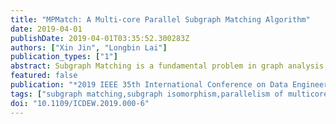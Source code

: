 ```yaml
---
title: "MPMatch: A Multi-core Parallel Subgraph Matching Algorithm"
date: 2019-04-01
publishDate: 2019-04-01T03:35:52.300283Z
authors: ["Xin Jin", "Longbin Lai"]
publication_types: ["1"]
abstract: Subgraph Matching is a fundamental problem in graph analysis, and is widely used in many application scenarios in biology, chemistry and social network. Given a data graph and a query graph, subgraph matching aims to compute all subgraphs of the data graph that are isomorphic to the query graph. The problem is computationally expensive as the core operation it depends on, known as subgraph isomorphism, is NP-complete. In recent years, graph is increasing extensively and it is hard to compute subgraph matching on massive graph data using existing serial algorithm. Meanwhile, there exist distributed solutions, but they are mostly limited to the case where the graphs are unlabelled. In response to this gap, we study the subgraph matching problem in the multi-core environment. From the algorithm level, we propose a multi-core parallel subgraph matching algorithm called MPMatch. From the research level, we explore the concurrent allocation of subgraph matching search space to approach load balancing. We conduct extensive empirical studies on real and synthetic graphs to demonstrate that our techniques improve the performance of serial subgraph matching algorithm via parallelization and well-developed load balancing schema.
featured: false
publication: "*2019 IEEE 35th International Conference on Data Engineering Workshops (ICDEW)*"
tags: ["subgraph matching,subgraph isomorphism,parallelism of multicore,load balance"]
doi: "10.1109/ICDEW.2019.000-6"
---
```


